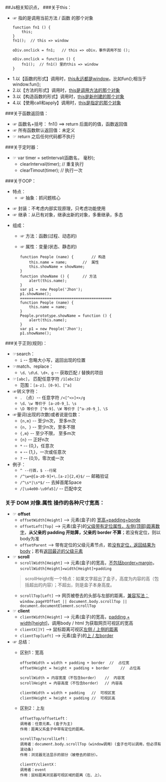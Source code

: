 ##Js相关知识点，
###关于this：
*   ☞ 指的是调用当前方法 / 函数 的那个对象
                        
        function fn1 () {							
            this;
        }
        fn1();	// this => window
 
        oDiv.onclick = fn1;	  // this => oDiv，事件调用不加 ();
        
        oDiv.onclick = function () {
        	fn1();	// fn1() 里的this => window
        }
+   1.以【函数的形式】调用时，[this永远都是window]()。比如fun();相当于window.fun();
+   2.以【方法的形式】调用时，[this是调用方法的那个对象]()
+   3.以【构造函数的形式】调用时，[this是新创建的那个对象]()
+   4.以【使用call和apply】调用时，[this是指定的那个对象]()

###关于函数返回值：
*   ☞ 函数名+括号： fn1() ==> return 后面的的值，函数返回值
*   ☞ 所有函数默认返回值：未定义
*   ☞ return 之后任何代码都不执行

###关于定时器：
*   ☞ var timer = setInterval(函数名， 毫秒);
    -   clearInterval(timer);	// 重复执行
    -   clearTimout(timer);	// 执行一次

###关于OOP：
*   特点：
    -   ☞ 抽象：抓问题核心
   -    ☞ 封装：不考虑内部实现原理，只考虑功能使用
   -    ☞ 继承：从已有对象，继承出新的对象，多重继承，多态
*   组成：
    -   ☞ 方法：函数(过程、动态的)
    -   ☞ 属性：变量(状态、静态的)
              
            function People (name) {		// 构造			
                this.name = name;		//  属性
                this.showName = showName;
            }							
            function showName () {		// 方法
                alert(this.name);
            }
            var p1 = new People('Jhon');
            p1.showName();
            =========================================
            function People (name) {
                this.name = name;
            }							
            People.prototype.showName = function () {
                alert(this.name);
            }
            var p1 = new People('Jhon');
            p1.showName();

###关于正则(规则)：
*   ☞search：
    -   `i` -- 忽略大小写，返回出现的位置
*   ☞match、replace：
    -   `\d、\d\d、\d+、g` -- 获取匹配 / 替换的项目
*   ☞`[abc]`， 匹配任意字符 `/1[abc]2/`
    -   范围：`[a-z]、[0-9]、[^a]` 
*   ☞转义字符：
    -   `.` （点）-- 任意字符 	`/<[^<>]+>/g`
    -   `\d、\w 等价于 [a-z0-9_]、\s` 
    -   `\D 等价于 [^0-9]、\W 等价于 [^a-z0-9_]、\S`
*   ☞量词(出现的次数)或者说是位数：
    -   `{n,m}` -- 至少n次， 至多m次
    -   `{n, }` -- 至少n次，至多不限
    -   `{,m}` -- 至少不限， 至多m次
    -   `{n}` -- 正好n次
    -   `*` -- {0,}，任意次
    -   `+` -- {1,}，一次或任意次
    -   `?` -- {0,1}，零次或一次
*   例子：
    -   `^ --行首，$ --行尾`
    -   `/^\w+@[a-z0-9]+\.[a-z]{2,4}$/` -- 邮箱验证
    -   `/^\s*|\s*$/` -- 去掉首尾Space
    -   `/[\u4e00-\u9fa5]/` -- 匹配中文

### 关于 DOM 对像.属性 操作的各种尺寸宽高：  
*   ☞   **offset**
    -   `offsetWidth[Height]`   --> 元素(盒子)的 [宽高+padding+borde]()  
    -   `offsetLeft[Top]`   --> 元素(盒子)的[父级带有定位属性，左侧(顶部)距离数字]()，**从父亲的 padding 开始算，父亲的 border 不算**；若没有定位，则以body为准  
    -   `offsetParent`  --> 带有定位的父级元素节点，若[没有定位，返回结果为body]()；若有[返回最近的父级元素]()  
*   ☞  **scroll**  
    - `scrollWidth[Height]` --> 元素(盒子)的宽高，[不包括border+margin]()，`scrollWidth[Height]=width[Height]+padding`  
    > scrollHeight有一个特点：如果文字超出了盒子，高度为内容的高（包括超出的内容）；不超出，则是盒子本身高度。
    - `scrollTop[Left]` --> 网页被卷去的头部与左部的距离，[兼容写法：]() `window.pageYOffset || document.body.scrollTop || document.documentElement.scrollTop`
*   ☞   **client**  
    -   `clientWidth[Height]`   --> 元素(盒子)的宽高，[padding + width[height]]()，调用body / html 为获取网页可视区的宽高
    -   `clientX[]Y]`   --> 鼠标距离可视区[左侧  /   上侧的距离]()
    -   `clientTop[Left]`   --> 元素(盒子)的[上   /   左border]()
*   ☞   总结：  
    -   区别1：宽高
        
            offsetWidth = width + padding + border  //  占位宽
            offsetHeight = height + padding + border     //  占位高

            scrollWidth = 内容宽度（不包含border）   //  内容宽
            scrollHeight = 内容高度（不包含border）  // 内容高

            clientWidth = width + padding   //  可视区宽
            clientHeight = height + padding //  可视区高

    -   区别2：上左  

            offsetTop/offsetLeft：
            调用者：任意元素。(盒子为主)
            作用：距离父系盒子中带有定位的距离。

            scrollTop/scrollLeft：
            调用者：document.body.scrollTop（window调用）(盒子也可以调用，但必须有滚动条)
            作用：浏览器无法显示的部分（被卷去的部分）。

            clientY/clientX：
            调用者：event
            作用：鼠标距离浏览器可视区域的距离（左、上）。













